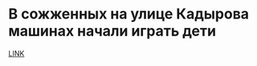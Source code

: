 # В сожженных на улице Кадырова машинах начали играть дети



[LINK](https://varlamov.ru/1759809.html)